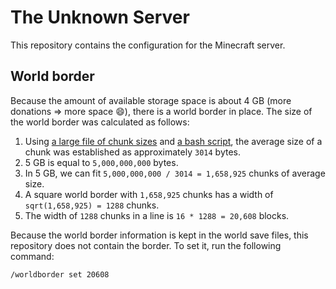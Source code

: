 # The Unknown Server

This repository contains the configuration for the Minecraft server.

## World border

Because the amount of available storage space is about 4 GB (more donations => more space :smile:), there is a world border in place. The size of the world border was calculated as follows:

1. Using [a large file of chunk sizes](https://gist.github.com/haxney/813325) and [a bash script](https://gist.github.com/Omniscimus/0a38f99002c6ecf43cf7857601a76acc), the average size of a chunk was established as approximately `3014` bytes.
1. 5 GB is equal to `5,000,000,000` bytes.
1. In 5 GB, we can fit `5,000,000,000 / 3014 = 1,658,925` chunks of average size.
1. A square world border with `1,658,925` chunks has a width of `sqrt(1,658,925) = 1288` chunks.
1. The width of `1288` chunks in a line is `16 * 1288 = 20,608` blocks.

Because the world border information is kept in the world save files, this repository does not contain the border. To set it, run the following command:

`/worldborder set 20608`
